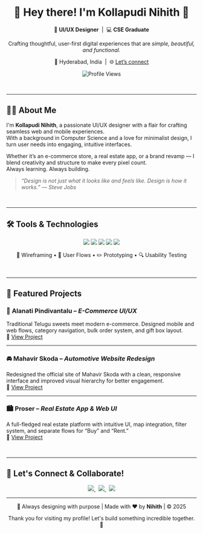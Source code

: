 <h1 align="center">🌟 Hey there! I'm Kollapudi Nihith 👋</h1>
<p align="center">
  🎨 <strong>UI/UX Designer</strong> &nbsp;|&nbsp; 💻 <strong>CSE Graduate</strong>  
</p>
<p align="center">
  Crafting thoughtful, user-first digital experiences that are <i>simple, beautiful, and functional.</i>
</p>
<p align="center">
  📍 Hyderabad, India &nbsp;|&nbsp; 🌐 <a href="https://linkedin.com/in/kollapudi-nihith" target="_blank">Let’s connect</a>
</p>
<p align="center">
  <img src="https://komarev.com/ghpvc/?username=Nihith19&style=flat-square&color=blue" alt="Profile Views" />
</p>

<br/>

---

## 👨‍💻 About Me

I'm **Kollapudi Nihith**, a passionate UI/UX designer with a flair for crafting seamless web and mobile experiences.  
With a background in Computer Science and a love for minimalist design, I turn user needs into engaging, intuitive interfaces.  

Whether it’s an e-commerce store, a real estate app, or a brand revamp — I blend creativity and structure to make every pixel count.  
Always learning. Always building.

> _“Design is not just what it looks like and feels like. Design is how it works.” — Steve Jobs_

<br/>

---

## 🛠️ Tools & Technologies

<p align="center">
  <img src="https://img.shields.io/badge/Figma-F24E1E?style=flat-square&logo=figma&logoColor=white" />
  <img src="https://img.shields.io/badge/Sketch-F7B500?style=flat-square&logo=sketch&logoColor=white" />
  <img src="https://img.shields.io/badge/HTML5-E34F26?style=flat-square&logo=html5&logoColor=white" />
  <img src="https://img.shields.io/badge/CSS3-1572B6?style=flat-square&logo=css3&logoColor=white" />
  <img src="https://img.shields.io/badge/Python-3776AB?style=flat-square&logo=python&logoColor=white" />
</p>

<p align="center">
  🧪 Wireframing • 🎯 User Flows • ✏️ Prototyping • 🔍 Usability Testing
</p>

<br/>

---

## 🌟 Featured Projects

### 🍬 **Alanati Pindivantalu** – *E-Commerce UI/UX*  
Traditional Telugu sweets meet modern e-commerce. Designed mobile and web flows, category navigation, bulk order system, and gift box layout.  
🔗 [View Project](https://github.com/Nihith19/alanati-pindivantalu-design)

---

### 🚘 **Mahavir Skoda** – *Automotive Website Redesign*  
Redesigned the official site of Mahavir Skoda with a clean, responsive interface and improved visual hierarchy for better engagement.  
🔗 [View Project](https://github.com/Nihith19/mahavir-skoda-redesign)

---

### 🏙️ **Proser** – *Real Estate App & Web UI*  
A full-fledged real estate platform with intuitive UI, map integration, filter system, and separate flows for “Buy” and “Rent.”  
🔗 [View Project](https://github.com/Nihith19/proser-app-design)

<br/>

---

## 🤝 Let's Connect & Collaborate!

<p align="center">
  <a href="mailto:kollapudin19@gmail.com">
    <img src="https://img.shields.io/badge/Gmail-D14836?style=for-the-badge&logo=gmail&logoColor=white"/>
  </a>
  &nbsp;
  <a href="https://linkedin.com/in/kollapudi-nihith">
    <img src="https://img.shields.io/badge/LinkedIn-0A66C2?style=for-the-badge&logo=linkedin&logoColor=white"/>
  </a>
  &nbsp;
  <a href="https://github.com/Nihith19">
    <img src="https://img.shields.io/badge/GitHub-171515?style=for-the-badge&logo=github&logoColor=white"/>
  </a>
</p>

---

<p align="center">
  🚀 Always designing with purpose | Made with ❤️ by <b>Nihith</b> | © 2025  
</p>
<p align="center">
  Thank you for visiting my profile! Let's build something incredible together. 🚀
</p>
